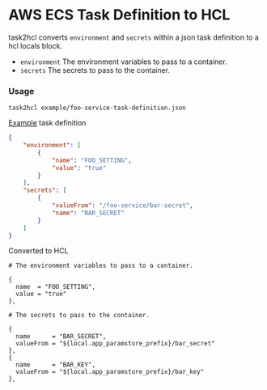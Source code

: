# AWS ECS Task Definition to HCL

task2hcl converts `environment` and `secrets` within a json task definition to a hcl locals block.

- `environment` The environment variables to pass to a container.
- `secrets` The secrets to pass to the container.

### Usage

```
task2hcl example/foo-service-task-definition.json
```

[Example](./example/foo-service-task-definition.json) task definition
```json
{
    "environment": [
        {
            "name": "FOO_SETTING",
            "value": "true"
        }
    ],
    "secrets": [
        {
            "valueFrom": "/foo-service/bar-secret",
            "name": "BAR_SECRET"
        }
    ]
}
```

Converted to HCL

```
# The environment variables to pass to a container.

{
  name  = "FOO_SETTING",
  value = "true"
},

# The secrets to pass to the container.

{
  name      = "BAR_SECRET",
  valueFrom = "${local.app_paramstore_prefix}/bar_secret"
},
{
  name      = "BAR_KEY",
  valueFrom = "${local.app_paramstore_prefix}/bar_key"
},
```